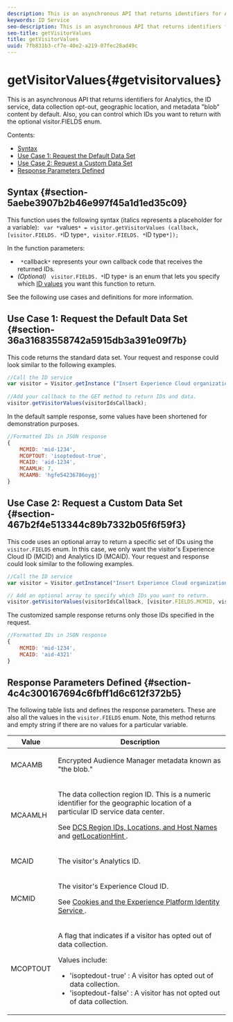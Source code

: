 ```yaml
---
description: This is an asynchronous API that returns identifiers for Analytics, the ID service, data collection opt-out, geographic location, and metadata "blob" content by default. Also, you can control which IDs you want to return with the optional visitor.FIELDS enum.
keywords: ID Service
seo-description: This is an asynchronous API that returns identifiers for Analytics, the ID service, data collection opt-out, geographic location, and metadata "blob" content by default. Also, you can control which IDs you want to return with the optional visitor.FIELDS enum.
seo-title: getVisitorValues
title: getVisitorValues
uuid: 7fb831b3-cf7e-40e2-a219-07fec28ad49c
---
```


# getVisitorValues{#getvisitorvalues}

This is an asynchronous API that returns identifiers for Analytics, the ID service, data collection opt-out, geographic location, and metadata "blob" content by default. Also, you can control which IDs you want to return with the optional visitor.FIELDS enum.

Contents:

<ul class="simplelist"> 
 <li> <a href="../../library/get-set/getvisitorvalues.md#section-5aebe3907b2b46e997f45a1d1ed35c09" format="dita" scope="local"> Syntax </a> </li> 
 <li> <a href="../../library/get-set/getvisitorvalues.md#section-36a31683558742a5915db3a391e09f7b" format="dita" scope="local"> Use Case 1: Request the Default Data Set </a> </li> 
 <li> <a href="../../library/get-set/getvisitorvalues.md#section-467b2f4e513344c89b7332b05f6f59f3" format="dita" scope="local"> Use Case 2: Request a Custom Data Set </a> </li> 
 <li> <a href="../../library/get-set/getvisitorvalues.md#section-4c4c300167694c6fbff1d6c612f372b5" format="dita" scope="local"> Response Parameters Defined </a> </li> 
</ul>

## Syntax {#section-5aebe3907b2b46e997f45a1d1ed35c09}

This function uses the following syntax (italics represents a placeholder for a variable): ` var *`values`* = visitor.getVisitorValues (callback, [visitor.FIELDS. *`ID type`*, visitor.FIELDS. *`ID type`*]);`

In the function parameters:

* ` *`callback`*` represents your own callback code that receives the returned IDs. 
* *(Optional)* ` visitor.FIELDS. *`ID type`*` is an enum that lets you specify which [ID values](../../library/get-set/getvisitorvalues.md#section-4c4c300167694c6fbff1d6c612f372b5) you want this function to return.

See the following use cases and definitions for more information.

## Use Case 1: Request the Default Data Set {#section-36a31683558742a5915db3a391e09f7b}

This code returns the standard data set. Your request and response could look similar to the following examples.

```js
//Call the ID service 
var visitor = Visitor.getInstance ("Insert Experience Cloud organization ID here",{...}); 
   
//Add your callback to the GET method to return IDs and data. 
visitor.getVisitorValues(visitorIdsCallback);
```

In the default sample response, some values have been shortened for demonstration purposes.

```js
//Formatted IDs in JSON response 
{ 
    MCMID: 'mid-1234', 
    MCOPTOUT: 'isoptedout-true', 
    MCAID: 'aid-1234', 
    MCAAMLH: 7, 
    MCAAMB: 'hgfe54236786oygj' 
}
```

## Use Case 2: Request a Custom Data Set {#section-467b2f4e513344c89b7332b05f6f59f3}

This code uses an optional array to return a specific set of IDs using the `visitor.FIELDS` enum. In this case, we only want the visitor's Experience Cloud ID (MCID) and Analytics ID (MCAID). Your request and response could look similar to the following examples.

```js
//Call the ID service 
var visitor = Visitor.getInstance("Insert Experience Cloud organization ID here", { ... });

// Add an optional array to specify which IDs you want to return. 
visitor.getVisitorValues(visitorIdsCallback, [visitor.FIELDS.MCMID, visitor.FIELDS.MCAID]);
```

The customized sample response returns only those IDs specified in the request.

```js
//Formatted IDs in JSON response 
{ 
    MCMID: 'mid-1234', 
    MCAID: 'aid-4321' 
}
```

## Response Parameters Defined {#section-4c4c300167694c6fbff1d6c612f372b5}

The following table lists and defines the response parameters. These are also all the values in the `visitor.FIELDS` enum. Note, this method returns and empty string if there are no values for a particular variable.

<table id="table_32D0FEEA76CE4F298EED4B8F5C644232"> 
 <thead> 
  <tr> 
   <th colname="col1" class="entry"> Value </th> 
   <th colname="col2" class="entry"> Description </th> 
  </tr> 
 </thead>
 <tbody> 
  <tr> 
   <td colname="col1"> <p> <span class="codeph"> MCAAMB </span> </p> </td> 
   <td colname="col2"> <p>Encrypted <span class="keyword"> Audience Manager </span> metadata known as "the blob." </p> </td> 
  </tr> 
  <tr> 
   <td colname="col1"> <p> <span class="codeph"> MCAAMLH </span> </p> </td> 
   <td colname="col2"> <p>The data collection region ID. This is a numeric identifier for the geographic location of a particular ID service data center. </p> <p>See <a href="https://marketing.adobe.com/resources/help/en_US/aam/dcs-regions.html" format="https" scope="external"> DCS Region IDs, Locations, and Host Names </a> and <a href="../../library/get-set/getlocationhint.md#reference-a761030ff06c4439946bb56febf42d4c" format="dita" scope="local"> getLocationHint </a>. </p> </td> 
  </tr> 
  <tr> 
   <td colname="col1"> <p> <span class="codeph"> MCAID </span> </p> </td> 
   <td colname="col2"> <p>The visitor's <span class="keyword"> Analytics </span> ID. </p> </td> 
  </tr> 
  <tr> 
   <td colname="col1"> <p> <span class="codeph"> MCMID </span> </p> </td> 
   <td colname="col2"> <p>The visitor's Experience Cloud ID. </p> <p>See <a href="../../introduction/cookies.md" format="dita" scope="local"> Cookies and the Experience Platform Identity Service </a>. </p> </td> 
  </tr> 
  <tr> 
   <td colname="col1"> <p> <span class="codeph"> MCOPTOUT </span> </p> </td> 
   <td colname="col2"> <p>A flag that indicates if a visitor has opted out of data collection. </p> <p>Values include: </p> <p> 
     <ul id="ul_E82431DE12B449F8822499364B363798"> 
      <li id="li_2BAB7C15A38A408E8FC4B85E70B66E46"> <span class="codeph"> 'isoptedout-true' </span>: A visitor has opted out of data collection. </li> 
      <li id="li_BB80AE4CEBC44166BC04428B212FEF51"> <span class="codeph"> 'isoptedout-false' </span>: A visitor has not opted out of data collection. </li> 
     </ul> </p> </td> 
  </tr> 
 </tbody> 
</table>

